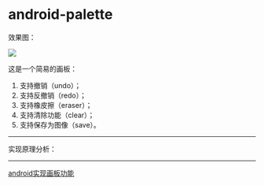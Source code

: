 # android-palette

效果图：

![](https://raw.githubusercontent.com/wensefu/android-palette/master/preview/preview.gif)

这是一个简易的画板：

 1. 支持撤销（undo）；
 2. 支持反撤销（redo）；
 3. 支持橡皮擦（eraser）；
 4. 支持清除功能（clear）；
 5. 支持保存为图像（save）。
---------
实现原理分析：

---------
[android实现画板功能](http://www.jianshu.com/p/548d2799fd6e)